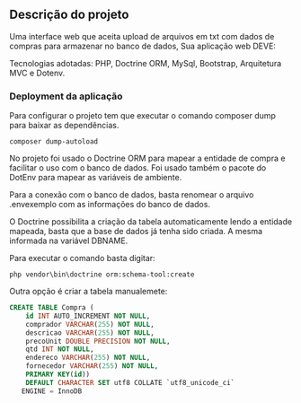 ## Descrição do projeto

Uma interface web que aceita upload de arquivos em txt com dados de compras para armazenar no banco de dados,
Sua aplicação web DEVE:


Tecnologias adotadas: PHP, Doctrine ORM, MySql, Bootstrap, Arquitetura MVC e Dotenv.

### Deployment da aplicação

Para configurar o projeto tem que executar o comando composer dump para baixar as dependências.

```` 
composer dump-autoload
````
No projeto foi usado o Doctrine ORM para mapear a entidade de compra e facilitar o uso com o banco de dados. 
Foi usado também o pacote do DotEnv para mapear as variáveis de ambiente.


Para a conexão com o banco de dados, basta renomear o arquivo .envexemplo com as informações do banco de dados.

O Doctrine possibilita a criação da tabela automaticamente lendo a entidade mapeada, basta que a base de dados já tenha sido criada. A mesma informada na variável DBNAME.

Para executar o comando basta digitar:

```` 
php vendor\bin\doctrine orm:schema-tool:create
````

Outra opção é criar a tabela manualemete:
````sql
CREATE TABLE Compra (
    id INT AUTO_INCREMENT NOT NULL, 
    comprador VARCHAR(255) NOT NULL, 
    descricao VARCHAR(255) NOT NULL, 
    precoUnit DOUBLE PRECISION NOT NULL, 
    qtd INT NOT NULL, 
    endereco VARCHAR(255) NOT NULL, 
    fornecedor VARCHAR(255) NOT NULL, 
    PRIMARY KEY(id)) 
    DEFAULT CHARACTER SET utf8 COLLATE `utf8_unicode_ci`  
   ENGINE = InnoDB 
````
